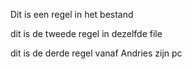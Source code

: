 Dit is een regel in het bestand

dit is de tweede regel in dezelfde file

dit is de derde regel vanaf Andries zijn pc
